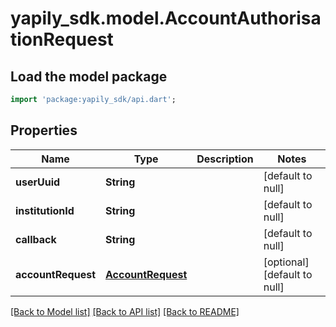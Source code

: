 # yapily_sdk.model.AccountAuthorisationRequest

## Load the model package
```dart
import 'package:yapily_sdk/api.dart';
```

## Properties
Name | Type | Description | Notes
------------ | ------------- | ------------- | -------------
**userUuid** | **String** |  | [default to null]
**institutionId** | **String** |  | [default to null]
**callback** | **String** |  | [default to null]
**accountRequest** | [**AccountRequest**](AccountRequest.md) |  | [optional] [default to null]

[[Back to Model list]](../README.md#documentation-for-models) [[Back to API list]](../README.md#documentation-for-api-endpoints) [[Back to README]](../README.md)


